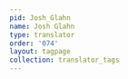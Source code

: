 ```yaml
---
pid: Josh_Glahn
name: Josh Glahn
type: translator
order: '074'
layout: tagpage
collection: translator_tags
---
```


